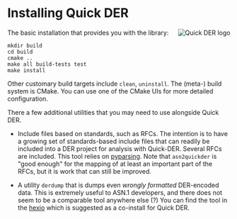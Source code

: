 # Installing Quick DER

<img alt="Quick DER logo" src="quick-der-logo.png" style="float: right;"/>

The basic installation that provides you with the library:

    mkdir build
    cd build
    cmake ..
    make all build-tests test
    make install

Other customary build targets include `clean`, `uninstall`.
The (meta-) build system is CMake. You can use one of the
CMake UIs for more detailed configuration.

There a few additional utilities that you may need to use alongside
Quick DER.

  * Include files based on standards, such as RFCs.  The intention is to have
    a growing set of standards-based include files that can readily be included
    into a DER project for analysis with Quick-DER. Several RFCs are included.
    This tool relies on [pyparsing](https://pypi.python.org/pypi/pyparsing).
    Note that `asn2quickder` is "good enough" for the mapping of at least
    an important part of the RFCs, but it is work that can still be improved.

  * A utility `derdump` that is dumps even *wrongly formatted* DER-encoded
    data.  This is extremely useful to ASN.1 developers, and there does not
    seem to be a comparable tool anywhere else (?)
    You can find the tool in the [hexio](https://github.com/vanrein/hexio)
    which is suggested as a co-install for Quick DER.


